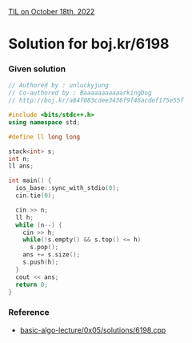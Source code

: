 [TIL on October 18th, 2022](../../TIL/2022/10/10-18-2022.md)
# **Solution for boj.kr/6198**
### Given solution
```cpp
// Authored by : unluckyjung
// Co-authored by : BaaaaaaaaaaarkingDog
// http://boj.kr/a84f083cdee3436f9f46acdef175e55f

#include <bits/stdc++.h>
using namespace std;

#define ll long long

stack<int> s;
int n;
ll ans;

int main() {
  ios_base::sync_with_stdio(0);
  cin.tie(0);

  cin >> n;
  ll h;
  while (n--) {
    cin >> h;
    while(!s.empty() && s.top() <= h)
      s.pop();
    ans += s.size();
    s.push(h);
  }
  cout << ans;
  return 0;
}
```

### Reference
- [basic-algo-lecture/0x05/solutions/6198.cpp](https://github.com/encrypted-def/basic-algo-lecture/blob/master/0x05/solutions/6198.cpp)